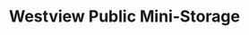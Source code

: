 ---
title: "Westview Public Mini-Storage"
url: /missoula/westview-public-mini-storage/
shop: storage rental
---
